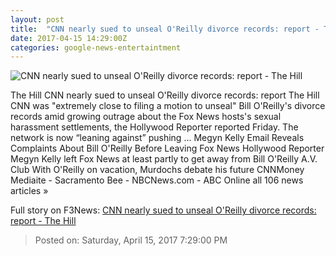 ```yaml
---
layout: post
title:  "CNN nearly sued to unseal O'Reilly divorce records: report - The Hill"
date: 2017-04-15 14:29:00Z
categories: google-news-entertaintment
---
```


![CNN nearly sued to unseal O'Reilly divorce records: report - The Hill](http://thehill.com/sites/default/files/article_images/oreillybill04072017getty_0.jpg)

The Hill CNN nearly sued to unseal O'Reilly divorce records: report The Hill CNN was "extremely close to filing a motion to unseal" Bill O'Reilly's divorce records amid growing outrage about the Fox News hosts's sexual harassment settlements, the Hollywood Reporter reported Friday. The network is now “leaning against” pushing ... Megyn Kelly Email Reveals Complaints About Bill O'Reilly Before Leaving Fox News Hollywood Reporter Megyn Kelly left Fox News at least partly to get away from Bill O'Reilly A.V. Club With O'Reilly on vacation, Murdochs debate his future CNNMoney Mediaite - Sacramento Bee - NBCNews.com - ABC Online all 106 news articles »


Full story on F3News: [CNN nearly sued to unseal O'Reilly divorce records: report - The Hill](http://www.f3nws.com/n/djehMJ)

> Posted on: Saturday, April 15, 2017 7:29:00 PM
